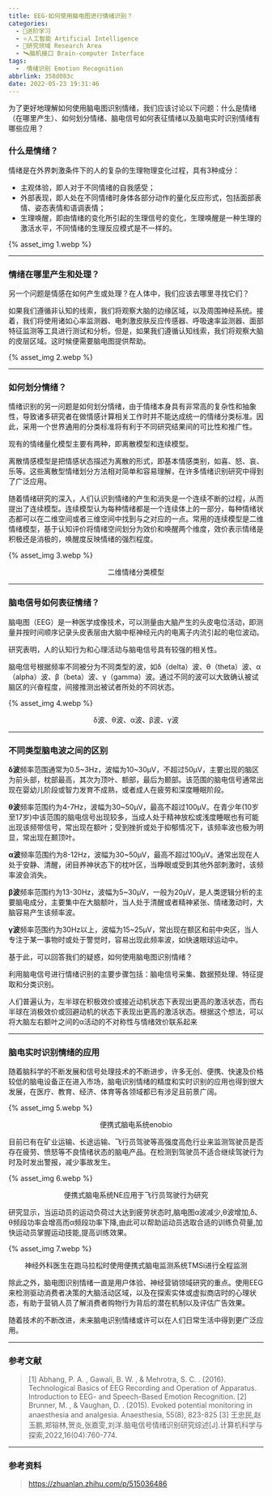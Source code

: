 ```yaml
---
title: EEG-如何使用脑电图进行情绪识别？
categories:
  - 🌙进阶学习
  - ⭐人工智能 Artificial Intelligence
  - 💫研究领域 Research Area
  - 🛰️脑机接口 Brain-computer Interface
tags:
  - ☄️情绪识别 Emotion Recognition
abbrlink: 358d083c
date: 2022-05-23 19:31:46
---
```


为了更好地理解如何使用脑电图识别情绪，我们应该讨论以下问题：什么是情绪（在哪里产生）、如何划分情绪、脑电信号如何表征情绪以及脑电实时识别情绪有哪些应用？

### 什么是情绪？

情绪是在外界刺激条件下的人的复杂的生理物理变化过程，具有3种成分：
- 主观体验，即人对于不同情绪的自我感受；
- 外部表现，即人处在不同情绪时身体各部分动作的量化反应形式，包括面部表情、姿态表情和语调表情；
- 生理唤醒，即由情绪的变化所引起的生理信号的变化，生理唤醒是一种生理的激活水平，不同情绪的生理反应模式是不一样的。

{% asset_img 1.webp %}

<!--more-->

***

### 情绪在哪里产生和处理？

另一个问题是情感在如何产生或处理？在人体中，我们应该去哪里寻找它们？

如果我们遵循非认知的线索，我们将观察大脑的边缘区域，以及周围神经系统。接着，我们将使用诸如心率监测器、电刺激皮肤反应传感器、呼吸速率监测器、面部特征监测等工具进行测试和分析。但是，如果我们遵循认知线索，我们将观察大脑的皮层区域。这时候便需要脑电图提供帮助。

{% asset_img 2.webp %}

***

### 如何划分情绪？

情绪识别的另一问题是如何划分情绪，由于情绪本身具有非常高的复杂性和抽象性，导致诸多研究者在做情感计算相关工作时并不能达成统一的情绪分类标准。因此，采用一个世界通用的分类标准将有利于不同研究结果间的可比性和推广性。

现有的情绪量化模型主要有两种，即离散模型和连续模型。

离散情感模型是把情感状态描述为离散的形式，即基本情感类别，如喜、怒、哀、乐等。这些离散型情绪划分方法相对简单和容易理解，在许多情绪识别研究中得到了广泛应用。

随着情绪研究的深入，人们认识到情绪的产生和消失是一个连续不断的过程，从而提出了连续模型。连续模型认为每种情绪都是一个连续体上的一部分，每种情绪状态都可以在二维空间或者三维空间中找到与之对应的一点。常用的连续模型是二维情绪模型，基于认知评价将情绪空间划分为效价和唤醒两个维度，效价表示情绪是积极还是消极的，唤醒度反映情绪的强烈程度。

{% asset_img 3.webp %}
<div align='center'>二维情绪分类模型</div>

***

### 脑电信号如何表征情绪？

脑电图（EEG）是一种医学成像技术，可以测量由大脑产生的头皮电位活动，即测量并按时间顺序记录头皮表层由大脑中枢神经元内的电离子内流引起的电位波动。

研究表明，人的认知行为和心理活动与脑电信号具有较强的相关性。

脑电信号根据频率不同被分为不同类型的波，如δ（delta）波、θ（theta）波、α（alpha）波、β（beta）波、γ（gamma）波。通过不同的波可以大致确认被试脑区的兴奋程度，间接推测出被试者所处的不同状态。

{% asset_img 4.webp %}
<div align='center'>δ波、θ波、α波、β波、γ波</div>

***

### 不同类型脑电波之间的区别

**δ波**频率范围通常为0.5~3Hz，波幅为10~30μV，不超过50μV，主要出现的脑区为前头部，枕部最高，其次为顶叶、额部，最后为颞部。该范围的脑电信号通常出现在婴幼儿阶段或智力发育不成熟，或者成人在疲劳和深度睡眠阶段。

**θ波**频率范围约为4-7Hz，波幅为30~50μV，最高不超过100μV。在青少年(10岁至17岁)中该范围的脑电信号出现较多，当成人处于精神放松或浅度睡眠也有可能出现该频带信号，常出现在额叶；受到挫折或处于抑郁情况下，该频率波也极为明显，常出现在颞顶叶。

**α波**频率范围约为8-12Hz，波幅为30~50μV，最高不超过100μV。通常出现在人处于安静、清醒，闭目养神状态下的枕叶区，当睁眼或受到其他外部刺激时，该频率波会消失。

**β波**频率范围约为13-30Hz，波幅为5~30μV，一般为20μV，是人类逻辑分析的主要脑电成分，主要集中在大脑额叶，当人处于清醒或者精神紧张、情绪激动时，大脑容易产生该频率波。

**γ波**频率范围约为30Hz以上，波幅为15~25μV，常出现在额区和前中央区，当人专注于某一事物时或处于警觉时，容易出现此频率波，如快速眼球运动中。

基于此，可以回答我们的疑惑，如何使用脑电图识别情绪？

利用脑电信号进行情绪识别的主要步骤包括：脑电信号采集、数据预处理、特征提取和分类识别。

人们普遍认为，左半球在积极效价或接近动机状态下表现出更高的激活状态，而右半球在消极效价或回避动机的状态下表现出更高的激活状态。根据这个想法，可以将大脑左右额叶之间的α活动的不对称性与情绪效价联系起来

***

### 脑电实时识别情绪的应用

随着脑科学的不断发展和信号处理技术的不断进步，许多无创、便携、快速及价格较低的脑电设备正在进入市场，脑电识别情绪的精度和实时识别的应用也得到很大发展，在医疗、教育、经济、体育等各领域都已有涉足且前景广阔。

{% asset_img 5.webp %}
<div align='center'>便携式脑电系统enobio</div>

目前已有在矿业运输、长途运输、飞行员驾驶等高强度高危行业来监测驾驶员是否存在疲劳、愤怒等不良情绪状态的脑电产品。在检测到驾驶员不适合继续驾驶行为时及时发出警报，减少事故发生。

{% asset_img 6.webp %}
<div align='center'>便携式脑电系统NE应用于飞行员驾驶行为研究</div>

研究显示，当运动员的运动负荷过大达到疲劳状态时,脑电图α波减少,θ波增加,δ、θ频段功率会增高而α频段功率下降,由此可以帮助运动员选取合适的训练负荷量,加快运动员掌握运动技能,提高训练效果。

{% asset_img 7.webp %}
<div align='center'>神经外科医生在跑马拉松时使用便携式脑电监测系统TMSi进行全程监测</div>

除此之外，脑电图识别情绪一直是用户体验、神经营销领域研究的重点。使用EEG来检测驱动消费者决策的大脑活动区域，以及在探索实体或虚拟商店时的心理状态，有助于营销人员了解消费者购物行为背后的潜在机制以及评估广告效果。

随着技术的不断改进，未来脑电识别情绪或许可以在人们日常生活中得到更广泛应用。

***

### 参考文献

> [1] Abhang, P. A. , Gawali, B. W. , & Mehrotra, S. C. . (2016). Technological Basics of EEG Recording and Operation of Apparatus. Introduction to EEG- and Speech-Based Emotion Recognition.
> [2] Brunner, M. , & Vaughan, D. . (2015). Evoked potential monitoring in anaesthesia and analgesia. Anaesthesia, 55(8), 823-825
> [3] 王忠民,赵玉鹏,郑镕林,贺炎,张嘉雯,刘洋.脑电信号情绪识别研究综述[J].计算机科学与探索,2022,16(04):760-774.

***

### 参考资料

> <https://zhuanlan.zhihu.com/p/515036486>
